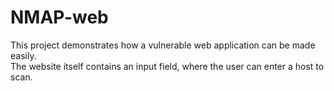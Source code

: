# NMAP-web

This project demonstrates how a vulnerable web application can be made easily. <br />
The website itself contains an input field, where the user can enter a host to scan.
